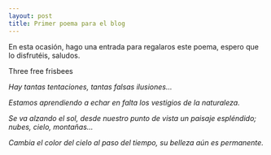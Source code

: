 ```yaml
---
layout: post
title: Primer poema para el blog
---
```



En esta ocasión, hago una entrada para regalaros este poema, espero que lo disfrutéis,
saludos.

<p align="center">

 
<n>Three free frisbees</n>

*Hay tantas tentaciones,*
*tantas falsas ilusiones...*

*Estamos aprendiendo a echar en falta*
*los vestigios de la naturaleza.*

*Se va alzando el sol,*
*desde nuestro punto de vista*
*un paisaje espléndido;*
*nubes, cielo, montañas...*

*Cambia el color del cielo*
*al paso del tiempo, su belleza*
*aún es permanente.*

</p>
